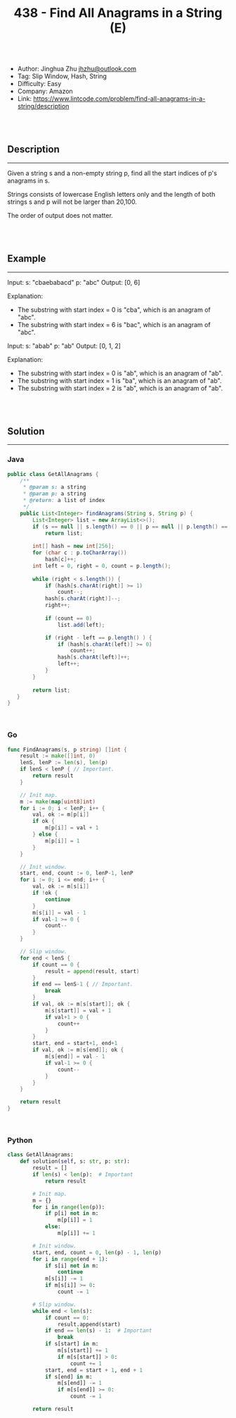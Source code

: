 # <center>438 - Find All Anagrams in a String (E)</center> 



<br></br>

* Author: Jinghua Zhu <jhzhu@outlook.com>
* Tag: Slip Window, Hash, String
* Difficulty: Easy
* Company: Amazon
* Link: https://www.lintcode.com/problem/find-all-anagrams-in-a-string/description

<br></br>



## Description
----
Given a string s and a non-empty string p, find all the start indices of p's anagrams in s.

Strings consists of lowercase English letters only and the length of both strings s and p will not be larger than 20,100.

The order of output does not matter.

<br></br>



## Example
----
Input: s: "cbaebabacd" p: "abc" Output: [0, 6]

Explanation:
- The substring with start index = 0 is "cba", which is an anagram of "abc".
- The substring with start index = 6 is "bac", which is an anagram of "abc".

Input: s: "abab" p: "ab" Output: [0, 1, 2]

Explanation:
- The substring with start index = 0 is "ab", which is an anagram of "ab".
- The substring with start index = 1 is "ba", which is an anagram of "ab".
- The substring with start index = 2 is "ab", which is an anagram of "ab".

<br></br>



## Solution
----
### Java
```java
public class GetAllAnagrams {
	/**
     * @param s: a string
     * @param p: a string
     * @return: a list of index
     */
    public List<Integer> findAnagrams(String s, String p) {
    	List<Integer> list = new ArrayList<>();
        if (s == null || s.length() == 0 || p == null || p.length() == 0)
        	return list;
        
        int[] hash = new int[256]; 
        for (char c : p.toCharArray())
            hash[c]++;
        int left = 0, right = 0, count = p.length();
        
        while (right < s.length()) {
            if (hash[s.charAt(right)] >= 1)
                count--;
            hash[s.charAt(right)]--;
            right++;
            
            if (count == 0)
                list.add(left);

            if (right - left == p.length() ) {
                if (hash[s.charAt(left)] >= 0)
                    count++;
                hash[s.charAt(left)]++;
                left++;
            }
        }
        
        return list;
   }
}
```

<br>


### Go
```go
func FindAnagrams(s, p string) []int {
	result := make([]int, 0)
	lenS, lenP := len(s), len(p)
	if lenS < lenP { // Important.
		return result
	}

	// Init map.
	m := make(map[uint8]int)
	for i := 0; i < lenP; i++ {
		val, ok := m[p[i]]
		if ok {
			m[p[i]] = val + 1
		} else {
			m[p[i]] = 1
		}
	}

	// Init window.
	start, end, count := 0, lenP-1, lenP
	for i := 0; i <= end; i++ {
		val, ok := m[s[i]]
		if !ok {
			continue
		}
		m[s[i]] = val - 1
		if val-1 >= 0 {
			count--
		}
	}

	// Slip window.
	for end < lenS {
		if count == 0 {
			result = append(result, start)
		}
		if end == lenS-1 { // Important.
			break
		}
		if val, ok := m[s[start]]; ok {
			m[s[start]] = val + 1
			if val+1 > 0 {
				count++
			}
		}
		start, end = start+1, end+1
		if val, ok := m[s[end]]; ok {
			m[s[end]] = val - 1
			if val-1 >= 0 {
				count--
			}
		}
	}

	return result
}
```

<br>


### Python
```python
class GetAllAnagrams:
    def solution(self, s: str, p: str):
        result = []
        if len(s) < len(p):  # Important
            return result

        # Init map.
        m = {}
        for i in range(len(p)):
            if p[i] not in m:
                m[p[i]] = 1
            else:
                m[p[i]] += 1

        # Init window.
        start, end, count = 0, len(p) - 1, len(p)
        for i in range(end + 1):
            if s[i] not in m:
                continue
            m[s[i]] -= 1
            if m[s[i]] >= 0:
                count -= 1

        # Slip window.
        while end < len(s):
            if count == 0:
                result.append(start)
            if end == len(s) - 1:  # Important
                break
            if s[start] in m:
                m[s[start]] += 1
                if m[s[start]] > 0:
                    count += 1
            start, end = start + 1, end + 1
            if s[end] in m:
                m[s[end]] -= 1
                if m[s[end]] >= 0:
                    count -= 1

        return result
```
